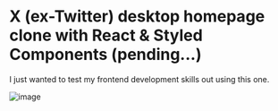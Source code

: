 # X (ex-Twitter) desktop homepage clone with React & Styled Components (pending...)
I just wanted to test my frontend development skills out using this one.

![image](https://github.com/Dagmawi-22/x-clone/assets/109204719/15440e3d-0af4-408c-ada2-59f033ab21a1)
